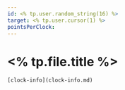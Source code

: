 ```yaml
---
id: <% tp.user.random_string(16) %>
target: <% tp.user.cursor(1) %>
pointsPerClock: 
---
```

# <% tp.file.title %>
```meta-bind-embed
[clock-info](clock-info.md)
```
